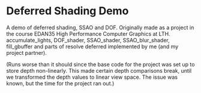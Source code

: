 # Deferred Shading Demo

A demo of deferred shading, SSAO and DOF. Originally made as a project in the course EDAN35 High Performance Computer Graphics at LTH. accumulate_lights, DOF_shader, SSAO_shader, SSAO_blur_shader, fill_gbuffer and parts of resolve deferred implemented by me (and my project partner). 

(Runs worse than it should since the base code for the project was set up to store depth non-linearly. This made certain depth comparisons break, until we transformed the depth values to linear view space. The issue was known, but the time for the project ran out.)
